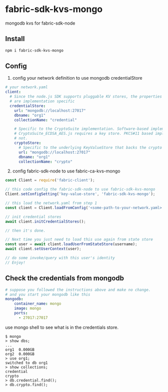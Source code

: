 # fabric-sdk-kvs-mongo

mongodb kvs for fabric-sdk-node

## Install

```bash
npm i fabric-sdk-kvs-mongo
```

## Config

1. config your network definition to use mongodb credentialStore

```yaml
# your network.yaml
client:
  # Since the node.js SDK supports pluggable KV stores, the properties under "credentialStore"
  # are implementation specific
  credentialStore:
    url: "mongodb://localhost:27017"
    dbname: "org1"
    collectionName: "credential"

    # Specific to the CryptoSuite implementation. Software-based implementations like
    # CryptoSuite_ECDSA_AES.js requires a key store. PKCS#11 based implementations does
    # not.
    cryptoStore:
      # Specific to the underlying KeyValueStore that backs the crypto key store.
      url: "mongodb://localhost:27017"
      dbname: "org1"
      collectionName: "crypto"
```

2. config fabric-sdk-node to use fabric-ca-kvs-mongo 

```javascript
const Client = require('fabric-client');

// this code config the fabric-sdk-node to use fabric-sdk-kvs-mongo
Client.setConfigSetting('key-value-store', 'fabric-sdk-kvs-mongo');

// this load the network.yaml from step 1
const client = Client.loadFromConfig('<some-path-to-your-network.yaml>');

// init credential stores
await client.initCredentialStores();

// then it's done.

// Next time you just need to load this use again from state store
const user = await client.loadUserFromStateStore(username);
await client.setUserContext(user);

// do some invoke/query with this user's identity
// Enjoy!
```

## Check the credentials from mongodb

```yaml
# suppose you followed the instructions above and make no change.
# and you start your mongodb like this
mongodb:
    container_name: mongo
    image: mongo
    ports:
      - 27017:27017
```
use mongo shell to see what is in the credentials store.

```
$ mongo
> show dbs;
...
org1  0.000GB
org2  0.000GB
> use org1;
switched to db org1
> show collections;
credential
crypto
> db.credential.find();
> db.crypto.find();
```

